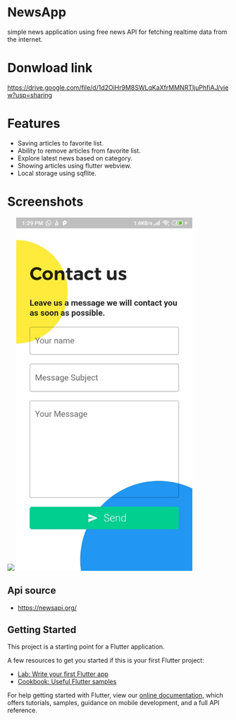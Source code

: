 # NewsApp

simple news application using free news API for fetching realtime data from the internet.

# Donwload link 

https://drive.google.com/file/d/1d2OiHr9M8SWLqKaXfrMMNRTljuPhfiAJ/view?usp=sharing

# Features
- Saving articles to favorite list.
- Ability to remove articles from favorite list.
- Explore latest news based on category.
- Showing articles using flutter webview.
- Local storage using sqflite.

# Screenshots

<img src='screenshots/screen1.gif' width="400" />
<img src='screenshots/screen2.jpg' width="400" />


## Api source

- https://newsapi.org/


## Getting Started

This project is a starting point for a Flutter application.

A few resources to get you started if this is your first Flutter project:

- [Lab: Write your first Flutter app](https://flutter.dev/docs/get-started/codelab)
- [Cookbook: Useful Flutter samples](https://flutter.dev/docs/cookbook)

For help getting started with Flutter, view our
[online documentation](https://flutter.dev/docs), which offers tutorials,
samples, guidance on mobile development, and a full API reference.
